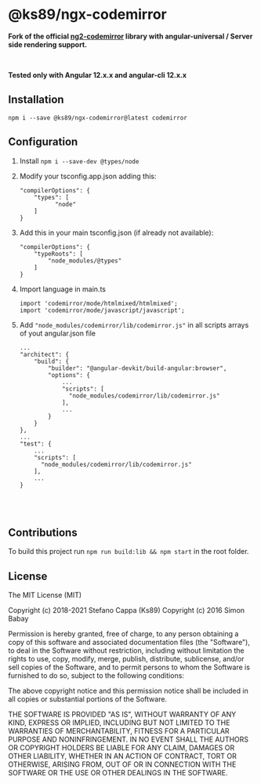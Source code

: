# @ks89/ngx-codemirror

**Fork of the official [ng2-codemirror](https://github.com/chymz/ng2-codemirror) library with angular-universal / Server side rendering support.**

<br>

**Tested only with Angular 12.x.x and angular-cli 12.x.x**


## Installation

`npm i --save @ks89/ngx-codemirror@latest codemirror`

## Configuration

1. Install `npm i --save-dev @types/node`
2. Modify your tsconfig.app.json adding this:

    ```
    "compilerOptions": {
        "types": [
              "node"
        ]
    }
    ```

3. Add this in your main tsconfig.json (if already not available):

    ```
    "compilerOptions": {
        "typeRoots": [
            "node_modules/@types"
        ]
    }
    ```

4. Import language in main.ts

    ```
    import 'codemirror/mode/htmlmixed/htmlmixed';
    import 'codemirror/mode/javascript/javascript';
    ```

5. Add `"node_modules/codemirror/lib/codemirror.js"` in all scripts arrays of yout angular.json file
    
    ```
    ...
    "architect": {
        "build": {
            "builder": "@angular-devkit/build-angular:browser",
            "options": {
                ...
                "scripts": [
                  "node_modules/codemirror/lib/codemirror.js"
                ],
                ...
            }
        }
    },
    ...
    "test": {
        ...
        "scripts": [
          "node_modules/codemirror/lib/codemirror.js"
        ],
        ...
    }
    
    ```

<br><br>

## Contributions

To build this project run `npm run build:lib && npm start` in the root folder.


## License

The MIT License (MIT)

Copyright (c) 2018-2021 Stefano Cappa (Ks89)
Copyright (c) 2016 Simon Babay

Permission is hereby granted, free of charge, to any person obtaining a copy
of this software and associated documentation files (the "Software"), to deal
in the Software without restriction, including without limitation the rights
to use, copy, modify, merge, publish, distribute, sublicense, and/or sell
copies of the Software, and to permit persons to whom the Software is
furnished to do so, subject to the following conditions:

The above copyright notice and this permission notice shall be included in all
copies or substantial portions of the Software.

THE SOFTWARE IS PROVIDED "AS IS", WITHOUT WARRANTY OF ANY KIND, EXPRESS OR
IMPLIED, INCLUDING BUT NOT LIMITED TO THE WARRANTIES OF MERCHANTABILITY,
FITNESS FOR A PARTICULAR PURPOSE AND NONINFRINGEMENT. IN NO EVENT SHALL THE
AUTHORS OR COPYRIGHT HOLDERS BE LIABLE FOR ANY CLAIM, DAMAGES OR OTHER
LIABILITY, WHETHER IN AN ACTION OF CONTRACT, TORT OR OTHERWISE, ARISING FROM,
OUT OF OR IN CONNECTION WITH THE SOFTWARE OR THE USE OR OTHER DEALINGS IN THE
SOFTWARE.
